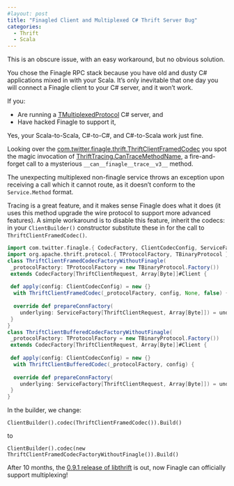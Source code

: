 ```yaml
---
#layout: post
title: "Finagled Client and Multiplexed C# Thrift Server Bug"
categories:
  - Thrift
  - Scala
---
```


This is an obscure issue, with an easy workaround, but no obvious solution.

You chose the Finagle RPC stack because you have old and dusty C# applications mixed in with your Scala. It’s only inevitable that one day you will connect a Finagle client to your C# server, and it won’t work.

If you:

- Are running a [TMultiplexedProtocol](https://github.com/apache/thrift/blob/master/lib/csharp/src/Protocol/TMultiplexedProtocol.cs) C# server, and
- Have hacked Finagle to support it,

Yes, your Scala-to-Scala, C#-to-C#, and C#-to-Scala work just fine.

Looking over the [com.twitter.finagle.thrift.ThriftClientFramedCodec](https://github.com/twitter/finagle/blob/master/finagle-thrift/src/main/scala/com/twitter/finagle/thrift/ThriftClientFramedCodec.scala) you spot the magic invocation of [ThriftTracing.CanTraceMethodName](https://github.com/twitter/finagle/blob/master/finagle-thrift/src/main/scala/com/twitter/finagle/thrift/ThriftTracing.scala), a fire-and-forget call to a mysterious `__can__finagle__trace__v3__` method.

The unexpecting multiplexed non-finagle service throws an exception upon receiving a call which it cannot route, as it doesn’t conform to the `Service.Method` format.

Tracing is a great feature, and it makes sense Finagle does what it does (it uses this method upgrade the wire protocol to support more advanced features). A simple workaround is to disable this feature, inherit the codecs: in your `ClientBuilder()` constructor substitute these in for the call to `ThriftClientFramedCodec()`.

```scala
import com.twitter.finagle.{ CodecFactory, ClientCodecConfig, ServiceFactory }
import org.apache.thrift.protocol.{ TProtocolFactory, TBinaryProtocol }
class ThriftClientFramedCodecFactoryWithoutFinagle(
 _protocolFactory: TProtocolFactory = new TBinaryProtocol.Factory())
 extends CodecFactory[ThriftClientRequest, Array[Byte]]#Client {
 
 def apply(config: ClientCodecConfig) = new {} 
  with ThriftClientFramedCodec(_protocolFactory, config, None, false) {
 
  override def prepareConnFactory(
    underlying: ServiceFactory[ThriftClientRequest, Array[Byte]]) = underlying
 }
}
class ThriftClientBufferedCodecFactoryWithoutFinagle(
 _protocolFactory: TProtocolFactory = new TBinaryProtocol.Factory())
 extends CodecFactory[ThriftClientRequest, Array[Byte]]#Client {
 
 def apply(config: ClientCodecConfig) = new {} 
  with ThriftClientBufferedCodec(_protocolFactory, config) {
 
  override def prepareConnFactory(
    underlying: ServiceFactory[ThriftClientRequest, Array[Byte]]) = underlying
 }
}
```

In the builder, we change:

```
ClientBuilder().codec(ThriftClientFramedCodec()).Build()
```

to

```
ClientBuilder().codec(new ThriftClientFramedCodecFactoryWithoutFinagle()).Build()
```

After 10 months, the [0.9.1 release of libthrift](https://search.maven.org/search?q=g:org.apache.thrift%20AND%20a:libthrift) is out, now Finagle can officially support multiplexing!
